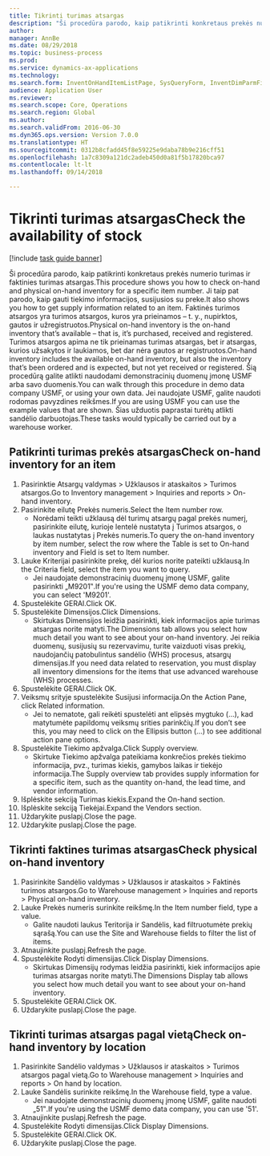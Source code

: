 ```yaml
--- 
title: Tikrinti turimas atsargas
description: "Ši procedūra parodo, kaip patikrinti konkretaus prekės numerio turimas ir faktinies turimas atsargas."
author: 
manager: AnnBe
ms.date: 08/29/2018
ms.topic: business-process
ms.prod: 
ms.service: dynamics-ax-applications
ms.technology: 
ms.search.form: InventOnHandItemListPage, SysQueryForm, InventDimParmFixed, InventSupply, DefaultDashboard, WHSInventPhysicalOnhand, WHSOnHand
audience: Application User
ms.reviewer: 
ms.search.scope: Core, Operations
ms.search.region: Global
ms.author: 
ms.search.validFrom: 2016-06-30
ms.dyn365.ops.version: Version 7.0.0
ms.translationtype: HT
ms.sourcegitcommit: 0312b8cfadd45f8e59225e9daba78b9e216cff51
ms.openlocfilehash: 1a7c8309a121dc2adeb450d0a81f5b17820bca97
ms.contentlocale: lt-lt
ms.lasthandoff: 09/14/2018

---
```

# <a name="check-the-availability-of-stock"></a><span data-ttu-id="4d2cf-103">Tikrinti turimas atsargas</span><span class="sxs-lookup"><span data-stu-id="4d2cf-103">Check the availability of stock</span></span>

[!include [task guide banner](../../includes/task-guide-banner.md)]

<span data-ttu-id="4d2cf-104">Ši procedūra parodo, kaip patikrinti konkretaus prekės numerio turimas ir faktinies turimas atsargas.</span><span class="sxs-lookup"><span data-stu-id="4d2cf-104">This procedure shows you how to check on-hand and physical on-hand inventory for a specific item number.</span></span> <span data-ttu-id="4d2cf-105">Ji taip pat parodo, kaip gauti tiekimo informacijos, susijusios su preke.</span><span class="sxs-lookup"><span data-stu-id="4d2cf-105">It also shows you how to get supply information related to an item.</span></span> <span data-ttu-id="4d2cf-106">Faktinės turimos atsargos yra turimos atsargos, kuros yra prieinamos – t. y., nupirktos, gautos ir užregistruotos.</span><span class="sxs-lookup"><span data-stu-id="4d2cf-106">Physical on-hand inventory is the on-hand inventory that’s available – that is, it’s purchased, received and registered.</span></span> <span data-ttu-id="4d2cf-107">Turimos atsargos apima ne tik prieinamas turimas atsargas, bet ir atsargas, kurios užsakytos ir laukiamos, bet dar nėra gautos ar registruotos.</span><span class="sxs-lookup"><span data-stu-id="4d2cf-107">On-hand inventory includes the available on-hand inventory, but also the inventory that’s been ordered and is expected, but not yet received or registered.</span></span> <span data-ttu-id="4d2cf-108">Šią procedūrą galite atlikti naudodami demonstracinių duomenų įmonę USMF arba savo duomenis.</span><span class="sxs-lookup"><span data-stu-id="4d2cf-108">You can walk through this procedure in demo data company USMF, or using your own data.</span></span> <span data-ttu-id="4d2cf-109">Jei naudojate USMF, galite naudoti rodomas pavyzdines reikšmes.</span><span class="sxs-lookup"><span data-stu-id="4d2cf-109">If you are using USMF you can use the example values that are shown.</span></span> <span data-ttu-id="4d2cf-110">Šias užduotis paprastai turėtų atlikti sandėlio darbuotojas.</span><span class="sxs-lookup"><span data-stu-id="4d2cf-110">These tasks would typically be carried out by a warehouse worker.</span></span>


## <a name="check-on-hand-inventory-for-an-item"></a><span data-ttu-id="4d2cf-111">Patikrinti turimas prekės atsargas</span><span class="sxs-lookup"><span data-stu-id="4d2cf-111">Check on-hand inventory for an item</span></span>
1. <span data-ttu-id="4d2cf-112">Pasirinktie Atsargų valdymas > Užklausos ir ataskaitos > Turimos atsargos.</span><span class="sxs-lookup"><span data-stu-id="4d2cf-112">Go to Inventory management > Inquiries and reports > On-hand inventory.</span></span>
2. <span data-ttu-id="4d2cf-113">Pasirinkite eilutę Prekės numeris.</span><span class="sxs-lookup"><span data-stu-id="4d2cf-113">Select the Item number row.</span></span>
    * <span data-ttu-id="4d2cf-114">Norėdami teikti užklausą dėl turimų atsargų pagal prekės numerį, pasirinkite eilutę, kurioje lentelė nustatyta į Turimos atsargos, o laukas nustatytas į Prekės numeris.</span><span class="sxs-lookup"><span data-stu-id="4d2cf-114">To query the on-hand inventory by item number, select the row where the Table is set to On-hand inventory and Field is set to Item number.</span></span>  
3. <span data-ttu-id="4d2cf-115">Lauke Kriterijai pasirinkite prekę, dėl kurios norite pateikti užklausą.</span><span class="sxs-lookup"><span data-stu-id="4d2cf-115">In the Criteria field, select the item you want to query.</span></span>
    * <span data-ttu-id="4d2cf-116">Jei naudojate demonstracinių duomenų įmonę USMF, galite pasirinkti „M9201‟.</span><span class="sxs-lookup"><span data-stu-id="4d2cf-116">If you're using the USMF demo data company, you can select 'M9201'.</span></span>  
4. <span data-ttu-id="4d2cf-117">Spustelėkite GERAI.</span><span class="sxs-lookup"><span data-stu-id="4d2cf-117">Click OK.</span></span>
5. <span data-ttu-id="4d2cf-118">Spustelėkite Dimensijos.</span><span class="sxs-lookup"><span data-stu-id="4d2cf-118">Click Dimensions.</span></span>
    * <span data-ttu-id="4d2cf-119">Skirtukas Dimensijos leidžia pasirinkti, kiek informacijos apie turimas atsargas norite matyti.</span><span class="sxs-lookup"><span data-stu-id="4d2cf-119">The Dimensions tab allows you select how much detail you want to see about your on-hand inventory.</span></span> <span data-ttu-id="4d2cf-120">Jei reikia duomenų, susijusių su rezervavimu, turite vaizduoti visas prekių, naudojančių patobulintus sandėlio (WHS) procesus, atsargų dimensijas.</span><span class="sxs-lookup"><span data-stu-id="4d2cf-120">If you need data related to reservation, you must display all inventory dimensions for the items that use advanced warehouse (WHS) processes.</span></span>  
6. <span data-ttu-id="4d2cf-121">Spustelėkite GERAI.</span><span class="sxs-lookup"><span data-stu-id="4d2cf-121">Click OK.</span></span>
7. <span data-ttu-id="4d2cf-122">Veiksmų srityje spustelėkite Susijusi informacija.</span><span class="sxs-lookup"><span data-stu-id="4d2cf-122">On the Action Pane, click Related information.</span></span>
    * <span data-ttu-id="4d2cf-123">Jei to nematote, gali reikėti spustelėti ant elipsės mygtuko (...), kad matytumėte papildomų veiksmų srities parinkčių.</span><span class="sxs-lookup"><span data-stu-id="4d2cf-123">If you don’t see this, you may need to click on the Ellipsis button (…) to see additional action pane options.</span></span>  
8. <span data-ttu-id="4d2cf-124">Spustelėkite Tiekimo apžvalga.</span><span class="sxs-lookup"><span data-stu-id="4d2cf-124">Click Supply overview.</span></span>
    * <span data-ttu-id="4d2cf-125">Skirtuke Tiekimo apžvalga pateikiama konkrečios prekės tiekimo informacija, pvz., turimas kiekis, gamybos laikas ir tiekėjo informacija.</span><span class="sxs-lookup"><span data-stu-id="4d2cf-125">The Supply overview tab provides supply information for a specific item, such as the quantity on-hand, the lead time, and vendor information.</span></span>  
9. <span data-ttu-id="4d2cf-126">Išplėskite sekciją Turimas kiekis.</span><span class="sxs-lookup"><span data-stu-id="4d2cf-126">Expand the On-hand section.</span></span>
10. <span data-ttu-id="4d2cf-127">Išplėskite sekciją Tiekėjai.</span><span class="sxs-lookup"><span data-stu-id="4d2cf-127">Expand the Vendors section.</span></span>
11. <span data-ttu-id="4d2cf-128">Uždarykite puslapį.</span><span class="sxs-lookup"><span data-stu-id="4d2cf-128">Close the page.</span></span>
12. <span data-ttu-id="4d2cf-129">Uždarykite puslapį.</span><span class="sxs-lookup"><span data-stu-id="4d2cf-129">Close the page.</span></span>

## <a name="check-physical-on-hand-inventory"></a><span data-ttu-id="4d2cf-130">Tikrinti faktines turimas atsargas</span><span class="sxs-lookup"><span data-stu-id="4d2cf-130">Check physical on-hand inventory</span></span>
1. <span data-ttu-id="4d2cf-131">Pasirinkite Sandėlio valdymas > Užklausos ir ataskaitos > Faktinės turimos atsargos.</span><span class="sxs-lookup"><span data-stu-id="4d2cf-131">Go to Warehouse management > Inquiries and reports > Physical on-hand inventory.</span></span>
2. <span data-ttu-id="4d2cf-132">Lauke Prekės numeris surinkite reikšmę.</span><span class="sxs-lookup"><span data-stu-id="4d2cf-132">In the Item number field, type a value.</span></span>
    * <span data-ttu-id="4d2cf-133">Galite naudoti laukus Teritorija ir Sandėlis, kad filtruotumėte prekių sąrašą.</span><span class="sxs-lookup"><span data-stu-id="4d2cf-133">You can use the Site and Warehouse fields to filter the list of items.</span></span>  
3. <span data-ttu-id="4d2cf-134">Atnaujinkite puslapį.</span><span class="sxs-lookup"><span data-stu-id="4d2cf-134">Refresh the page.</span></span>
4. <span data-ttu-id="4d2cf-135">Spustelėkite Rodyti dimensijas.</span><span class="sxs-lookup"><span data-stu-id="4d2cf-135">Click Display Dimensions.</span></span>
    * <span data-ttu-id="4d2cf-136">Skirtukas Dimensijų rodymas leidžia pasirinkti, kiek informacijos apie turimas atsargas norite matyti.</span><span class="sxs-lookup"><span data-stu-id="4d2cf-136">The Dimensions Display tab allows you select how much detail you want to see about your on-hand inventory.</span></span>  
5. <span data-ttu-id="4d2cf-137">Spustelėkite GERAI.</span><span class="sxs-lookup"><span data-stu-id="4d2cf-137">Click OK.</span></span>
6. <span data-ttu-id="4d2cf-138">Uždarykite puslapį.</span><span class="sxs-lookup"><span data-stu-id="4d2cf-138">Close the page.</span></span>

## <a name="check-on-hand-inventory-by-location"></a><span data-ttu-id="4d2cf-139">Tikrinti turimas atsargas pagal vietą</span><span class="sxs-lookup"><span data-stu-id="4d2cf-139">Check on-hand inventory by location</span></span>
1. <span data-ttu-id="4d2cf-140">Pasirinkite Sandėlio valdymas > Užklausos ir ataskaitos > Turimos atsargos pagal vietą.</span><span class="sxs-lookup"><span data-stu-id="4d2cf-140">Go to Warehouse management > Inquiries and reports > On hand by location.</span></span>
2. <span data-ttu-id="4d2cf-141">Lauke Sandėlis surinkite reikšmę.</span><span class="sxs-lookup"><span data-stu-id="4d2cf-141">In the Warehouse field, type a value.</span></span>
    * <span data-ttu-id="4d2cf-142">Jei naudojate demonstracinių duomenų įmonę USMF, galite naudoti „51‟.</span><span class="sxs-lookup"><span data-stu-id="4d2cf-142">If you're using the USMF demo data company, you can use '51'.</span></span>  
3. <span data-ttu-id="4d2cf-143">Atnaujinkite puslapį.</span><span class="sxs-lookup"><span data-stu-id="4d2cf-143">Refresh the page.</span></span>
4. <span data-ttu-id="4d2cf-144">Spustelėkite Rodyti dimensijas.</span><span class="sxs-lookup"><span data-stu-id="4d2cf-144">Click Display Dimensions.</span></span>
5. <span data-ttu-id="4d2cf-145">Spustelėkite GERAI.</span><span class="sxs-lookup"><span data-stu-id="4d2cf-145">Click OK.</span></span>
6. <span data-ttu-id="4d2cf-146">Uždarykite puslapį.</span><span class="sxs-lookup"><span data-stu-id="4d2cf-146">Close the page.</span></span>


